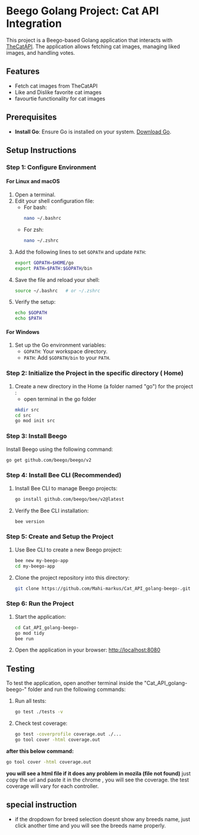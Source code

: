 # Beego Golang Project: Cat API Integration

This project is a Beego-based Golang application that interacts with [TheCatAPI](https://thecatapi.com/). The application allows fetching cat images, managing liked images, and handling votes.

## Features

- Fetch cat images from TheCatAPI
- Like and Dislike favorite cat images
- favourtie functionality for cat images



## Prerequisites

- **Install Go**: Ensure Go is installed on your system. [Download Go](https://golang.org/dl/).

## Setup Instructions

### Step 1: Configure Environment

#### For Linux and macOS
1. Open a terminal.
2. Edit your shell configuration file:
    - For bash:
      ```bash
      nano ~/.bashrc
      ```
    - For zsh:
      ```bash
      nano ~/.zshrc
      ```
3. Add the following lines to set `GOPATH` and update `PATH`:
    ```bash
    export GOPATH=$HOME/go
    export PATH=$PATH:$GOPATH/bin
    ```
4. Save the file and reload your shell:
    ```bash
    source ~/.bashrc   # or ~/.zshrc
    ```
5. Verify the setup:
    ```bash
    echo $GOPATH
    echo $PATH
    ```

#### For Windows
1. Set up the Go environment variables:
    - `GOPATH`: Your workspace directory.
    - `PATH`: Add `$GOPATH/bin` to your `PATH`.

### Step 2: Initialize the Project in the specific directory ( Home)

1. Create a new directory in the Home (a folder named "go") for the project :
   - open terminal in the go folder
    ```bash
    mkdir src
    cd src
    go mod init src
    ```

### Step 3: Install Beego

Install Beego using the following command:
```bash
go get github.com/beego/beego/v2
```

### Step 4: Install Bee CLI (Recommended)

1. Install Bee CLI to manage Beego projects:
    ```bash
    go install github.com/beego/bee/v2@latest
    ```
2. Verify the Bee CLI installation:
    ```bash
    bee version
    ```

### Step 5: Create and Setup the Project

1. Use Bee CLI to create a new Beego project:
    ```bash
    bee new my-beego-app
    cd my-beego-app
    ```

2. Clone the project repository into this directory:
    ```bash
    git clone https://github.com/Mahi-markus/Cat_API_golang-beego-.git
    ```

### Step 6: Run the Project

1. Start the application:
    ```bash
    cd Cat_API_golang-beego-
    go mod tidy
    bee run
    ```
2. Open the application in your browser:
    [http://localhost:8080](http://localhost:8080)

## Testing

To test the application, open another terminal inside the "Cat_API_golang-beego-" folder and run the following commands:

1. Run all tests:
    ```bash
    go test ./tests -v
    ```

2. Check test coverage:
    ```bash
    go test -coverprofile coverage.out ./...
    go tool cover -html coverage.out
    ```

**after  this below command:**
```bash
go tool cover -html coverage.out
```
**you will see a html file if it does any problem in mozila (file not found)**
just copy the url and paste it in the chrome , you will see the coverage.
the test coverage will vary for each controller.


## **special instruction**
- if the dropdown for breed selection doesnt show any breeds name, just click another time and you will see the breeds name properly.